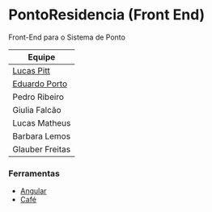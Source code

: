 # PontoResidencia (Front End)

Front-End para o Sistema de Ponto 

| Equipe     |
| -----------|
| [Lucas Pitt](https://github.com/lukepitt)    |
| [Eduardo Porto](https://github.com/eporto) |
| Pedro Ribeiro |
| Giulia Falcão |
| Lucas Matheus |
| Barbara Lemos |
| Glauber Freitas |

### Ferramentas
* [Angular](https://angular.io/)
* [Café](https://res.cloudinary.com/teepublic/image/private/s--vtAfUiZM--/t_Preview/b_rgb:191919,c_limit,f_jpg,h_630,q_90,w_630/v1508768721/production/designs/1993386_1.jpg)


